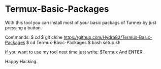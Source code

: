 # Termux-Basic-Packages 
With this tool you can install most of your basic packags of Turmex by just pressing a button.

Commands:
$ cd
$ git clone https://github.com/Hydra83/Termux-Basic-Packages
$ cd Termux-Basic-Packages
$ bash setup.sh

If you want to use my tool next time just write:
$Termux
And ENTER.

Happy Hacking.
